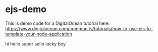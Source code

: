 # ejs-demo

This is demo code for a DigitalOcean tutorial here: https://www.digitalocean.com/community/tutorials/how-to-use-ejs-to-template-your-node-application

hi 
hello
super 
sello
lucky
boy
